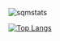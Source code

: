 ![sqmstats](https://github-readme-stats.vercel.app/api?username=sqm24&show_icons=true&theme=bear)</p>
[![Top Langs](https://github-readme-stats.vercel.app/api/top-langs/?username=sqm24&layout=compact)](https://github.com/anuraghazra/github-readme-stats)
